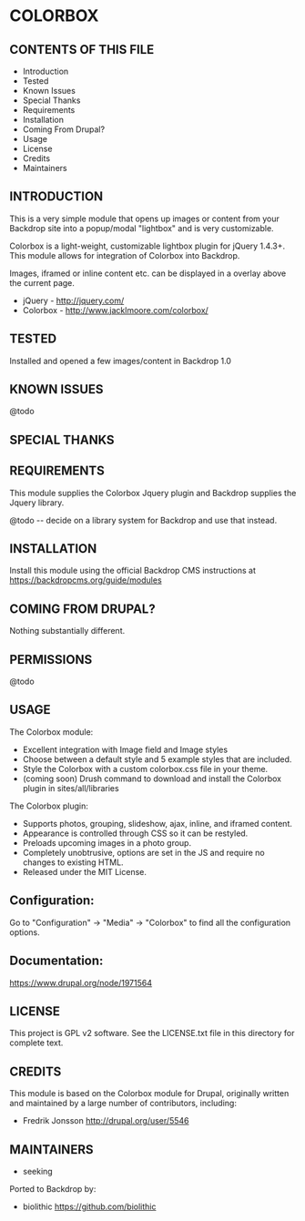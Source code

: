 COLORBOX
===================

CONTENTS OF THIS FILE
---------------------

 - Introduction
 - Tested
 - Known Issues
 - Special Thanks
 - Requirements
 - Installation
 - Coming From Drupal?
 - Usage
 - License
 - Credits
 - Maintainers

INTRODUCTION
------------

This is a very simple module that opens up images or content from your Backdrop site into a popup/modal "lightbox" and is very customizable.

Colorbox is a light-weight, customizable lightbox plugin for jQuery 1.4.3+.
This module allows for integration of Colorbox into Backdrop.

Images, iframed or inline content etc. can be displayed in a
overlay above the current page.

* jQuery - http://jquery.com/
* Colorbox - http://www.jacklmoore.com/colorbox/

TESTED
-----

Installed and opened a few images/content in Backdrop 1.0

KNOWN ISSUES
---------------------

@todo

SPECIAL THANKS
--------------



REQUIREMENTS
------------

This module supplies the Colorbox Jquery plugin and Backdrop supplies the Jquery library.

@todo -- decide on a library system for Backdrop and use that instead.

INSTALLATION
------------

Install this module using the official Backdrop CMS instructions at https://backdropcms.org/guide/modules


COMING FROM DRUPAL?
-------------------

Nothing substantially different.

PERMISSIONS
------------

@todo


USAGE
-----

The Colorbox module:

* Excellent integration with Image field and Image styles
* Choose between a default style and 5 example styles that are included.
* Style the Colorbox with a custom colorbox.css file in your theme.
* (coming soon) Drush command to download and install the Colorbox plugin in
  sites/all/libraries

The Colorbox plugin:

* Supports photos, grouping, slideshow, ajax, inline, and iframed content.
* Appearance is controlled through CSS so it can be restyled.
* Preloads upcoming images in a photo group.
* Completely unobtrusive, options are set in the JS and require no
  changes to existing HTML.
* Released under the MIT License.

Configuration:
-------------
Go to "Configuration" -> "Media" -> "Colorbox" to find
all the configuration options.

Documentation:
-------------
https://www.drupal.org/node/1971564

LICENSE
-------

This project is GPL v2 software. See the LICENSE.txt file in this directory for complete text.

CREDITS
-----------

This module is based on the Colorbox module for Drupal, originally written and maintained by a large number of contributors, including:

- Fredrik Jonsson <http://drupal.org/user/5546>

MAINTAINERS
-----------

- seeking

Ported to Backdrop by:

 - biolithic <https://github.com/biolithic>
